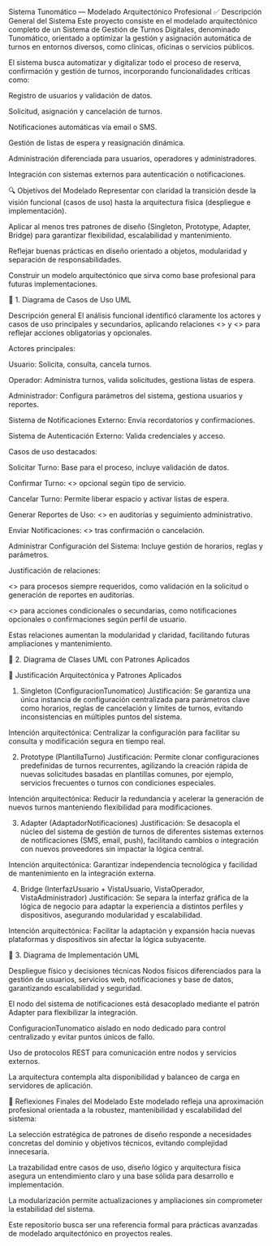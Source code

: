 Sistema Tunomático — Modelado Arquitectónico Profesional
✅ Descripción General del Sistema
Este proyecto consiste en el modelado arquitectónico completo de un Sistema de Gestión de Turnos Digitales, denominado Tunomático, orientado a optimizar la gestión y asignación automática de turnos en entornos diversos, como clínicas, oficinas o servicios públicos.

El sistema busca automatizar y digitalizar todo el proceso de reserva, confirmación y gestión de turnos, incorporando funcionalidades críticas como:

Registro de usuarios y validación de datos.

Solicitud, asignación y cancelación de turnos.

Notificaciones automáticas vía email o SMS.

Gestión de listas de espera y reasignación dinámica.

Administración diferenciada para usuarios, operadores y administradores.

Integración con sistemas externos para autenticación o notificaciones.

🔍 Objetivos del Modelado
Representar con claridad la transición desde la visión funcional (casos de uso) hasta la arquitectura física (despliegue e implementación).

Aplicar al menos tres patrones de diseño (Singleton, Prototype, Adapter, Bridge) para garantizar flexibilidad, escalabilidad y mantenimiento.

Reflejar buenas prácticas en diseño orientado a objetos, modularidad y separación de responsabilidades.

Construir un modelo arquitectónico que sirva como base profesional para futuras implementaciones.

🔹 1. Diagrama de Casos de Uso UML

Descripción general
El análisis funcional identificó claramente los actores y casos de uso principales y secundarios, aplicando relaciones <<include>> y <<extend>> para reflejar acciones obligatorias y opcionales.

Actores principales:

Usuario: Solicita, consulta, cancela turnos.

Operador: Administra turnos, valida solicitudes, gestiona listas de espera.

Administrador: Configura parámetros del sistema, gestiona usuarios y reportes.

Sistema de Notificaciones Externo: Envía recordatorios y confirmaciones.

Sistema de Autenticación Externo: Valida credenciales y acceso.

Casos de uso destacados:

Solicitar Turno: Base para el proceso, incluye validación de datos.

Confirmar Turno: <<extend>> opcional según tipo de servicio.

Cancelar Turno: Permite liberar espacio y activar listas de espera.

Generar Reportes de Uso: <<include>> en auditorías y seguimiento administrativo.

Enviar Notificaciones: <<extend>> tras confirmación o cancelación.

Administrar Configuración del Sistema: Incluye gestión de horarios, reglas y parámetros.

Justificación de relaciones:

<<include>> para procesos siempre requeridos, como validación en la solicitud o generación de reportes en auditorías.

<<extend>> para acciones condicionales o secundarias, como notificaciones opcionales o confirmaciones según perfil de usuario.

Estas relaciones aumentan la modularidad y claridad, facilitando futuras ampliaciones y mantenimiento.

🔹 2. Diagrama de Clases UML con Patrones Aplicados

🧩 Justificación Arquitectónica y Patrones Aplicados
1. Singleton (ConfiguracionTunomatico)
Justificación:
Se garantiza una única instancia de configuración centralizada para parámetros clave como horarios, reglas de cancelación y límites de turnos, evitando inconsistencias en múltiples puntos del sistema.

Intención arquitectónica:
Centralizar la configuración para facilitar su consulta y modificación segura en tiempo real.

2. Prototype (PlantillaTurno)
Justificación:
Permite clonar configuraciones predefinidas de turnos recurrentes, agilizando la creación rápida de nuevas solicitudes basadas en plantillas comunes, por ejemplo, servicios frecuentes o turnos con condiciones especiales.

Intención arquitectónica:
Reducir la redundancia y acelerar la generación de nuevos turnos manteniendo flexibilidad para modificaciones.

3. Adapter (AdaptadorNotificaciones)
Justificación:
Se desacopla el núcleo del sistema de gestión de turnos de diferentes sistemas externos de notificaciones (SMS, email, push), facilitando cambios o integración con nuevos proveedores sin impactar la lógica central.

Intención arquitectónica:
Garantizar independencia tecnológica y facilidad de mantenimiento en la integración externa.

4. Bridge (InterfazUsuario + VistaUsuario, VistaOperador, VistaAdministrador)
Justificación:
Se separa la interfaz gráfica de la lógica de negocio para adaptar la experiencia a distintos perfiles y dispositivos, asegurando modularidad y escalabilidad.

Intención arquitectónica:
Facilitar la adaptación y expansión hacia nuevas plataformas y dispositivos sin afectar la lógica subyacente.

🔹 3. Diagrama de Implementación UML

Despliegue físico y decisiones técnicas
Nodos físicos diferenciados para la gestión de usuarios, servicios web, notificaciones y base de datos, garantizando escalabilidad y seguridad.

El nodo del sistema de notificaciones está desacoplado mediante el patrón Adapter para flexibilizar la integración.

ConfiguracionTunomatico aislado en nodo dedicado para control centralizado y evitar puntos únicos de fallo.

Uso de protocolos REST para comunicación entre nodos y servicios externos.

La arquitectura contempla alta disponibilidad y balanceo de carga en servidores de aplicación.

🧩 Reflexiones Finales del Modelado
Este modelado refleja una aproximación profesional orientada a la robustez, mantenibilidad y escalabilidad del sistema:

La selección estratégica de patrones de diseño responde a necesidades concretas del dominio y objetivos técnicos, evitando complejidad innecesaria.

La trazabilidad entre casos de uso, diseño lógico y arquitectura física asegura un entendimiento claro y una base sólida para desarrollo e implementación.

La modularización permite actualizaciones y ampliaciones sin comprometer la estabilidad del sistema.

Este repositorio busca ser una referencia formal para prácticas avanzadas de modelado arquitectónico en proyectos reales.
